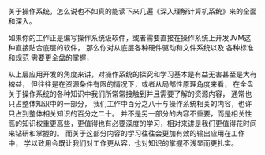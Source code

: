 <br>

关于操作系统，怎么说也不如真的能读下来几遍《深入理解计算机系统》来的全面和深入。

如果你的工作正是编写操作系统级软件，或者需要直接在操作系统上开发JVM这种直接贴合底层的软件，
那么你对从底层各种硬件驱动和文件系统以及 各种标准和规范 需要更全盘的掌握，

从上层应用开发的角度来讲，对操作系统的探究和学习基本是有益无害甚至是大有裨益，
但往往是在资源条件有限的情况下，或者从局部性原理角度来看，
在全盘关于操作系统的各种知识中我们所常常接触到并且需要了解的资源内容，
通常也只占整体知识中的一部分，
我们工作中百分之八十与操作系统相关的内容，也许只占到整体相关知识的百分之二十。
并不是另一部分的内容不重要，而是相关性高的知识权重更高些，更值得也有必要深度的学习，相对来讲是我们更值得花时间来钻研和掌握的。
而关于这部分内容的学习往往会更加有效的输出应用在工作中，
学以致用会既让我们对工作更从容，也对知识的掌握不浅显而更扎实。


<br>



